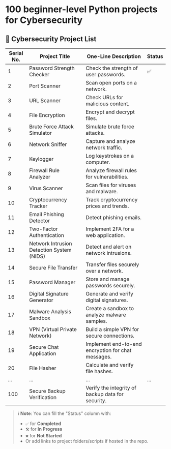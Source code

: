 # 100 beginner-level Python projects for Cybersecurity

## 🔐 Cybersecurity Project List

| Serial No. | Project Title                             | One-Line Description                               | Status |
| ---------- | ----------------------------------------- | -------------------------------------------------- | ------ |
| 1          | Password Strength Checker                 | Check the strength of user passwords.              | ✅     |
| 2          | Port Scanner                              | Scan open ports on a network.                      |        |
| 3          | URL Scanner                               | Check URLs for malicious content.                  |        |
| 4          | File Encryption                           | Encrypt and decrypt files.                         |        |
| 5          | Brute Force Attack Simulator              | Simulate brute force attacks.                      |        |
| 6          | Network Sniffer                           | Capture and analyze network traffic.               |        |
| 7          | Keylogger                                 | Log keystrokes on a computer.                      |        |
| 8          | Firewall Rule Analyzer                    | Analyze firewall rules for vulnerabilities.        |        |
| 9          | Virus Scanner                             | Scan files for viruses and malware.                |        |
| 10         | Cryptocurrency Tracker                    | Track cryptocurrency prices and trends.            |        |
| 11         | Email Phishing Detector                   | Detect phishing emails.                            |        |
| 12         | Two-Factor Authentication                 | Implement 2FA for a web application.               |        |
| 13         | Network Intrusion Detection System (NIDS) | Detect and alert on network intrusions.            |        |
| 14         | Secure File Transfer                      | Transfer files securely over a network.            |        |
| 15         | Password Manager                          | Store and manage passwords securely.               |        |
| 16         | Digital Signature Generator               | Generate and verify digital signatures.            |        |
| 17         | Malware Analysis Sandbox                  | Create a sandbox to analyze malware samples.       |        |
| 18         | VPN (Virtual Private Network)             | Build a simple VPN for secure connections.         |        |
| 19         | Secure Chat Application                   | Implement end-to-end encryption for chat messages. |        |
| 20         | File Hasher                               | Calculate and verify file hashes.                  |        |
| ...        | ...                                       | ...                                                | ...    |
| 100        | Secure Backup Verification                | Verify the integrity of backup data for security.  |        |

> ℹ️ **Note**: You can fill the "Status" column with:
>
> - `✅` for **Completed**
> - `🛠️` for **In Progress**
> - `❌` for **Not Started**
> - Or add links to project folders/scripts if hosted in the repo.
